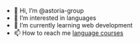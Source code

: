- 👋 Hi, I’m @astoria-group
- 👀 I’m interested in languages
- 🌱 I’m currently learning web development
- 📫 How to reach me [language courses](https://astoria-academy.com/)

<!---
astoria-group/astoria-group is a ✨ special ✨ repository because its `README.md` (this file) appears on your GitHub profile.
You can click the Preview link to take a look at your changes.
--->
